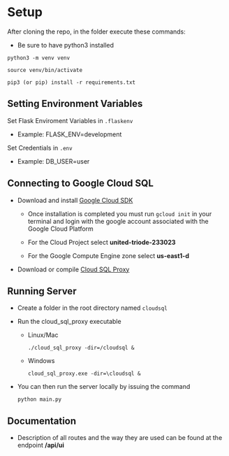 # Setup

After cloning the repo, in the folder execute these commands:

- Be sure to have python3 installed
   
```
python3 -m venv venv

source venv/bin/activate

pip3 (or pip) install -r requirements.txt
```

## Setting Environment Variables

Set Flask Enviroment Variables in `.flaskenv`

- Example: FLASK_ENV=development

Set Credentials in `.env`

- Example: DB_USER=user

## Connecting to Google Cloud SQL

- Download and install [Google Cloud SDK](https://cloud.google.com/sdk/docs/downloads-interactive)

  - Once installation is completed you must run `gcloud init` in your terminal and login with the google account associated with the Google Cloud Platform

  - For the Cloud Project select **united-triode-233023**

  - For the Google Compute Engine zone select **us-east1-d**

- Download or compile [Cloud SQL Proxy](https://cloud.google.com/sql/docs/mysql/connect-external-app#proxy)

## Running Server

- Create a folder in the root directory named `cloudsql`

- Run the cloud_sql_proxy executable
  - Linux/Mac
    ```
    ./cloud_sql_proxy -dir=/cloudsql &
    ```
  - Windows
    ```
    cloud_sql_proxy.exe -dir=\cloudsql &
    ```
* You can then run the server locally by issuing the command

  ```
  python main.py
  ```
## Documentation

  - Description of all routes and the way they are used can be found at the endpoint __/api/ui__